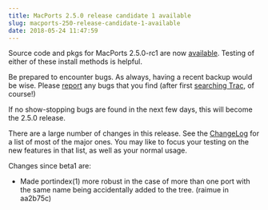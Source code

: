 ```yaml
---
title: MacPorts 2.5.0 release candidate 1 available
slug: macports-250-release-candidate-1-available
date: 2018-05-24 11:47:59
---
```


Source code and pkgs for MacPorts 2.5.0-rc1 are now
[available][1]. Testing of either of these install methods is helpful.

Be prepared to encounter bugs. As always, having a recent backup would
be wise. Please [report][2] any bugs that you find (after first [searching
Trac][3], of course!)

If no show-stopping bugs are found in the next few days, this will
become the 2.5.0 release.

There are a large number of changes in this release. See the [ChangeLog][4]
for a list of most of the major ones. You may like to focus your
testing on the new features in that list, as well as your normal usage.

Changes since beta1 are:

*   Made portindex(1) more robust in the case of more than one port with the
    same name being accidentally added to the tree. (raimue in aa2b75c)

[1]: https://github.com/macports/macports-base/releases/tag/v2.5.0-rc1
[2]: https://trac.macports.org/newticket
[3]: https://trac.macports.org/search
[4]: https://github.com/macports/macports-base/blob/release-2.5/ChangeLog
